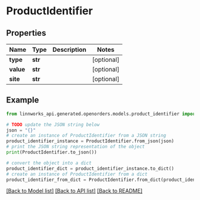 # ProductIdentifier


## Properties

Name | Type | Description | Notes
------------ | ------------- | ------------- | -------------
**type** | **str** |  | [optional] 
**value** | **str** |  | [optional] 
**site** | **str** |  | [optional] 

## Example

```python
from linnworks_api.generated.openorders.models.product_identifier import ProductIdentifier

# TODO update the JSON string below
json = "{}"
# create an instance of ProductIdentifier from a JSON string
product_identifier_instance = ProductIdentifier.from_json(json)
# print the JSON string representation of the object
print(ProductIdentifier.to_json())

# convert the object into a dict
product_identifier_dict = product_identifier_instance.to_dict()
# create an instance of ProductIdentifier from a dict
product_identifier_from_dict = ProductIdentifier.from_dict(product_identifier_dict)
```
[[Back to Model list]](../README.md#documentation-for-models) [[Back to API list]](../README.md#documentation-for-api-endpoints) [[Back to README]](../README.md)


